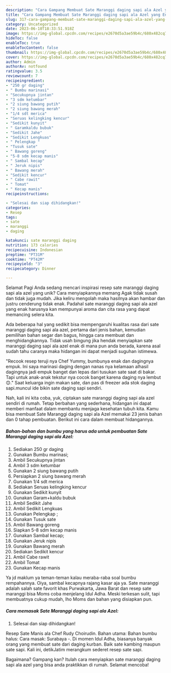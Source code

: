 ```yaml
---
description: "Cara Gampang Membuat Sate Maranggi daging sapi ala Azel yang Enak, Lezat"
title: "Cara Gampang Membuat Sate Maranggi daging sapi ala Azel yang Enak, Lezat"
slug: 317-cara-gampang-membuat-sate-maranggi-daging-sapi-ala-azel-yang-enak-lezat
category: Uncategorized
date: 2023-06-10T18:33:51.918Z
image: https://img-global.cpcdn.com/recipes/e2670d5a3ae59b4c/680x482cq70/sate-maranggi-daging-sapi-ala-azel-foto-resep-utama.jpg
hideToc: false
enableToc: true
enableTocContent: false
thumbnail: https://img-global.cpcdn.com/recipes/e2670d5a3ae59b4c/680x482cq70/sate-maranggi-daging-sapi-ala-azel-foto-resep-utama.jpg
cover: https://img-global.cpcdn.com/recipes/e2670d5a3ae59b4c/680x482cq70/sate-maranggi-daging-sapi-ala-azel-foto-resep-utama.jpg
author: Admin
authorAv: notfound
ratingvalue: 3.5
reviewcount: 7
recipeingredient:
- "250 gr daging"
- " Bumbu marinasi"
- "Secukupnya jintan"
- "3 sdm ketumbar"
- "2 siung bawang putih"
- "2 siung bawang merah"
- "1/4 sdt merica"
- "Seruas kelingking kencur"
- "Sedikit kunyit"
- " Garamkaldu bubuk"
- "Sedikit Jahe"
- "Sedikit Lengkuas"
- " Pelengkap "
- "Tusuk sate"
- " Bawang goreng"
- "5-8 sdm kecap manis"
- " Sambal kecap"
- " Jeruk nipis"
- " Bawang merah"
- "Sedikit kencur"
- " Cabe rawit"
- " Tomat"
- " Kecap manis"
recipeinstructions:

- "Selesai dan siap dihidangkan!"
categories:
- Resep
tags:
- sate
- maranggi
- daging

katakunci: sate maranggi daging 
nutrition: 173 calories
recipecuisine: Indonesian
preptime: "PT31M"
cooktime: "PT42M"
recipeyield: "3"
recipecategory: Dinner

---
```



Selamat Pagi Anda sedang mencari inspirasi resep sate maranggi daging sapi ala azel yang unik? Cara menyiapkannya memang Agak tidak susah dan tidak juga mudah. Jika keliru mengolah maka hasilnya akan hambar dan justru cenderung tidak enak. Padahal sate maranggi daging sapi ala azel yang enak harusnya kan mempunyai aroma dan cita rasa yang dapat memancing selera kita.


Ada beberapa hal yang sedikit bisa mempengaruhi kualitas rasa dari sate maranggi daging sapi ala azel, pertama dari jenis bahan, kemudian pemilihan bahan segar dan bagus, hingga cara membuat dan menghidangkannya. Tidak usah bingung jika hendak menyiapkan sate maranggi daging sapi ala azel enak di mana pun anda berada, karena asal sudah tahu caranya maka hidangan ini dapat menjadi suguhan istimewa.

&#34;Recook resep teruji nya Chef Yummy, bumbunya enak dan dagingnya empuk. Ini saya marinasi daging dengan nanas nya kelamaan alhasil dagingnya jadi empuk banget dan lepas dari tusukan sate saat di bakar. Tapi untuk anak-anak tekstur nya cocok banget karena daging nya lembut😊.&#34; Saat keluarga ingin makan sate, dan pas di freezer ada stok daging sapi.muncul ide bikin sate daging sapi sendiri.


Nah, kali ini kita coba, yuk, ciptakan sate maranggi daging sapi ala azel sendiri di rumah. Tetap berbahan yang sederhana, hidangan ini dapat memberi manfaat dalam membantu menjaga kesehatan tubuh kita. Kamu bisa membuat Sate Maranggi daging sapi ala Azel memakai 23 jenis bahan dan 0 tahap pembuatan. Berikut ini cara dalam membuat hidangannya.

<!--inarticleads1-->

##### Bahan-bahan dan bumbu yang harus ada untuk pembuatan Sate Maranggi daging sapi ala Azel:

1. Sediakan 250 gr daging
1. Gunakan  Bumbu marinasi;
1. Ambil Secukupnya jintan
1. Ambil 3 sdm ketumbar
1. Gunakan 2 siung bawang putih
1. Persiapkan 2 siung bawang merah
1. Gunakan 1/4 sdt merica
1. Sediakan Seruas kelingking kencur
1. Gunakan Sedikit kunyit
1. Gunakan  Garam+kaldu bubuk
1. Ambil Sedikit Jahe
1. Ambil Sedikit Lengkuas
1. Gunakan  Pelengkap ;
1. Gunakan Tusuk sate
1. Ambil  Bawang goreng
1. Siapkan 5-8 sdm kecap manis
1. Gunakan  Sambal kecap;
1. Gunakan  Jeruk nipis
1. Gunakan  Bawang merah
1. Sediakan Sedikit kencur
1. Ambil  Cabe rawit
1. Ambil  Tomat
1. Gunakan  Kecap manis


Ya jd maklum ya teman-teman kalau meraba-raba soal bumbu rempahannya. Oiya, sambal kecapnya rajang kasar aja ya. Sate maranggi adalah salah sate favorit khas Purwakarta, Jawa Barat dan resep sate maranggi bisa Moms coba menjelang Idul Adha. Meski terkesan sulit, tapi membuatnya cukup mudah, lho Moms dan bahan yang disiapkan pun. 

<!--inarticleads2-->

##### Cara memasak Sate Maranggi daging sapi ala Azel:


1. Selesai dan siap dihidangkan!

Resep Sate Manis ala Chef Rudy Choirudin. Bahan utama: Bahan bumbu halus: Cara masak: Surabaya -. Di momen Idul Adha, biasanya banyak orang yang membuat sate dari daging kurban. Baik sate kambing maupun sate sapi. Kali ini, detikJatim merangkum sederet resep sate sapi. 

Bagaimana? Gampang kan? Itulah cara menyiapkan sate maranggi daging sapi ala azel yang bisa anda praktikkan di rumah. Selamat mencoba!
